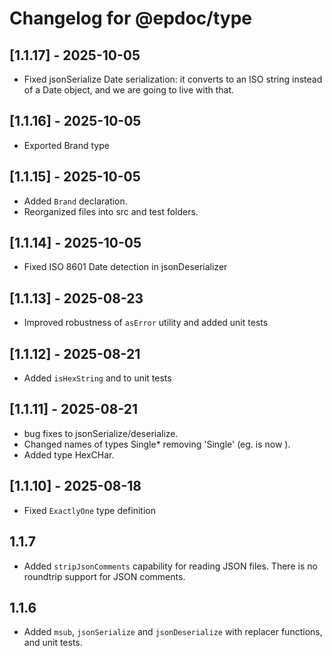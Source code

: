 # Changelog for @epdoc/type

## [1.1.17] - 2025-10-05

- Fixed jsonSerialize Date serialization: it converts to an ISO string instead of a Date object, and we are going to
  live with that.

## [1.1.16] - 2025-10-05

- Exported Brand type

## [1.1.15] - 2025-10-05

- Added `Brand` declaration.
- Reorganized files into src and test folders.

## [1.1.14] - 2025-10-05

- Fixed ISO 8601 Date detection in jsonDeserializer

## [1.1.13] - 2025-08-23

- Improved robustness of `asError` utility and added unit tests

## [1.1.12] - 2025-08-21

- Added `isHexString` and to unit tests

## [1.1.11] - 2025-08-21

- bug fixes to jsonSerialize/deserialize.
- Changed names of types Single* removing 'Single' (eg. is now ).
- Added type HexCHar.

## [1.1.10] - 2025-08-18

- Fixed `ExactlyOne` type definition

## 1.1.7

- Added `stripJsonComments` capability for reading JSON files. There is no roundtrip support for JSON comments.

## 1.1.6

- Added `msub`, `jsonSerialize` and `jsonDeserialize` with replacer functions, and unit tests.

